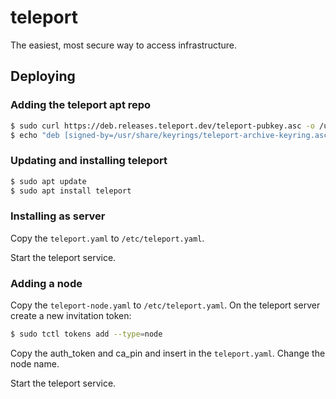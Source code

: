 # teleport 

The easiest, most secure way to access infrastructure.

## Deploying
### Adding the teleport apt repo
```bash
$ sudo curl https://deb.releases.teleport.dev/teleport-pubkey.asc -o /usr/share/keyrings/teleport-archive-keyring.asc
$ echo "deb [signed-by=/usr/share/keyrings/teleport-archive-keyring.asc] https://deb.releases.teleport.dev/ stable main" | sudo tee /etc/apt/sources.list.d/teleport.list
```

### Updating and installing teleport
```bash
$ sudo apt update
$ sudo apt install teleport
```

### Installing as server
Copy the `teleport.yaml` to `/etc/teleport.yaml`.

Start the teleport service.

### Adding a node
Copy the `teleport-node.yaml` to `/etc/teleport.yaml`.
On the teleport server create a new invitation token:
```bash
$ sudo tctl tokens add --type=node
```
Copy the auth_token and ca_pin and insert in the `teleport.yaml`.
Change the node name.

Start the teleport service.
